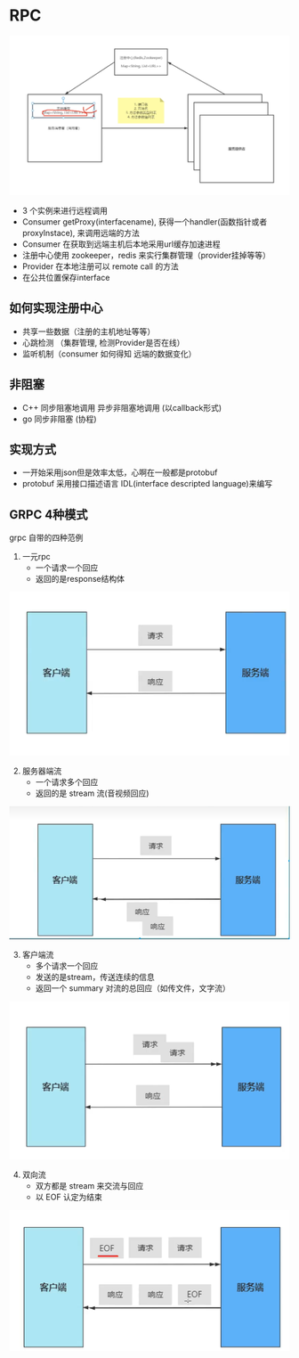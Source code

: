 # RPC
![](attachments/Pasted%20image%2020220926120610.png)

- 3 个实例来进行远程调用
- Consumer getProxy(interfacename), 获得一个handler(函数指针或者proxyInstace), 来调用远端的方法
- Consumer 在获取到远端主机后本地采用url缓存加速进程
- 注册中心使用 zookeeper，redis 来实行集群管理（provider挂掉等等）
- Provider 在本地注册可以 remote call 的方法
- 在公共位置保存interface

## 如何实现注册中心
- 共享一些数据（注册的主机地址等等）
- 心跳检测 （集群管理, 检测Provider是否在线）
- 监听机制（consumer 如何得知 远端的数据变化）


## 非阻塞
- C++  同步阻塞地调用 异步非阻塞地调用 (以callback形式)
- go 同步非阻塞 (协程)

## 实现方式
- 一开始采用json但是效率太低，心啊在一般都是protobuf
- protobuf 采用接口描述语言 IDL(interface descripted language)来编写

## GRPC 4种模式
grpc 自带的四种范例
1. 一元rpc  
	- 一个请求一个回应
	- 返回的是response结构体
	
 ![](attachments/Pasted%20image%2020220929104232.png)
 
 2. 服务器端流
	 - 一个请求多个回应
	 - 返回的是 stream 流(音视频回应)
	 
![](attachments/Pasted%20image%2020220929104254.png)

3. 客户端流
	- 多个请求一个回应
	- 发送的是stream，传送连续的信息
	- 返回一个 summary 对流的总回应（如传文件，文字流）
	
![](attachments/Pasted%20image%2020220929104345.png)

4. 双向流
	- 双方都是 stream 来交流与回应
	- 以 EOF 认定为结束
	
![](attachments/Pasted%20image%2020220929104356.png)